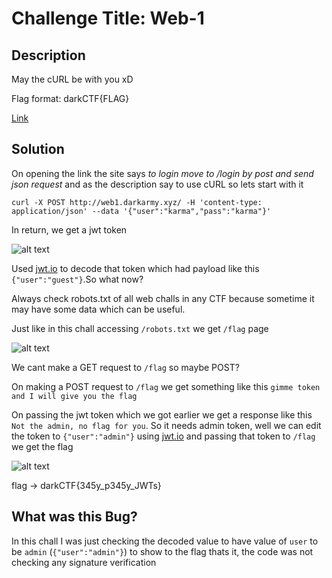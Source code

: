 # Challenge Title: Web-1

## Description
May the cURL be with you xD

Flag format: darkCTF{FLAG}

[Link](http://web1.darkarmy.xyz/)

## Solution

On opening the link the site says *to login move to /login by post and send json request* and as the description say to use cURL so lets start with it 

```
curl -X POST http://web1.darkarmy.xyz/ -H 'content-type: application/json' --data '{"user":"karma","pass":"karma"}'
```
In return, we get a jwt token

![alt text](https://github.com/karma9874/CTF-Writeups/blob/master/Dark-PreCTF/Images/login1.JPG)

Used [jwt.io](https://jwt.io/) to decode that token which had payload like this `{"user":"guest"}`.So what now?

Always check robots.txt of all web challs in any CTF because sometime it may have some data which can be useful.

Just like in this chall accessing `/robots.txt` we get `/flag` page

![alt text](https://github.com/karma9874/CTF-Writeups/blob/master/Dark-PreCTF/Images/robots1.JPG)

We cant make a GET request to `/flag` so maybe POST?

On making a POST request to `/flag` we get something like this `gimme token and I will give you the flag`

On passing the jwt token which we got earlier we get a response like this `Not the admin, no flag for you`. So it needs admin token, well we can edit the token to `{"user":"admin"}` using [jwt.io](https://jwt.io/) and passing that token to `/flag` we get the flag

![alt text](https://github.com/karma9874/CTF-Writeups/blob/master/Dark-PreCTF/Images/flag1.JPG)

flag -> darkCTF{345y_p345y_JWTs}

## What was this Bug?
In this chall I was just checking the decoded value to have value of `user` to be `admin` (`{"user":"admin"}`) to show to the flag thats it, the code was not checking any signature verification
